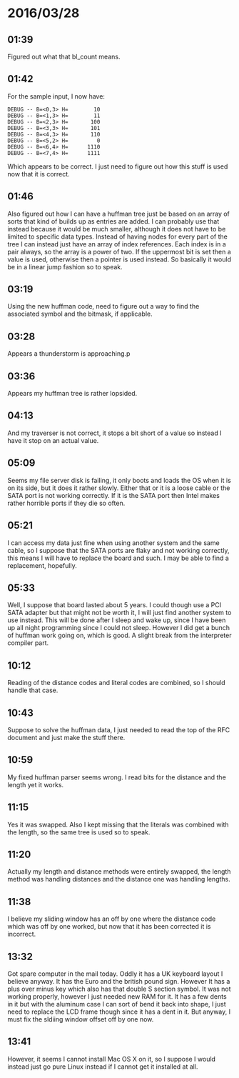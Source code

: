 # 2016/03/28

## 01:39

Figured out what that bl_count means.

## 01:42

For the sample input, I now have:

	DEBUG -- B=<0,3> H=        10
	DEBUG -- B=<1,3> H=        11
	DEBUG -- B=<2,3> H=       100
	DEBUG -- B=<3,3> H=       101
	DEBUG -- B=<4,3> H=       110
	DEBUG -- B=<5,2> H=         0
	DEBUG -- B=<6,4> H=      1110
	DEBUG -- B=<7,4> H=      1111

Which appears to be correct. I just need to figure out how this stuff is used
now that it is correct.

## 01:46

Also figured out how I can have a huffman tree just be based on an array of
sorts that kind of builds up as entries are added. I can probably use that
instead because it would be much smaller, although it does not have to be
limited to specific data types. Instead of having nodes for every part of the
tree I can instead just have an array of index references. Each index is in a
pair always, so the array is a power of two. If the uppermost bit is set then
a value is used, otherwise then a pointer is used instead. So basically it
would be in a linear jump fashion so to speak.

## 03:19

Using the new huffman code, need to figure out a way to find the associated
symbol and the bitmask, if applicable.

## 03:28

Appears a thunderstorm is approaching.p

## 03:36

Appears my huffman tree is rather lopsided.

## 04:13

And my traverser is not correct, it stops a bit short of a value so instead I
have it stop on an actual value.

## 05:09

Seems my file server disk is failing, it only boots and loads the OS when it is
on its side, but it does it rather slowly. Either that or it is a loose cable
or the SATA port is not working correctly. If it is the SATA port then Intel
makes rather horrible ports if they die so often.

## 05:21

I can access my data just fine when using another system and the same cable,
so I suppose that the SATA ports are flaky and not working correctly, this
means I will have to replace the board and such. I may be able to find a
replacement, hopefully.

## 05:33

Well, I suppose that board lasted about 5 years. I could though use a PCI
SATA adapter but that might not be worth it, I will just find another system
to use instead. This will be done after I sleep and wake up, since I have been
up all night programming since I could not sleep. However I did get a bunch
of huffman work going on, which is good. A slight break from the interpreter
compiler part.

## 10:12

Reading of the distance codes and literal codes are combined, so I should
handle that case.

## 10:43

Suppose to solve the huffman data, I just needed to read the top of the RFC
document and just make the stuff there.

## 10:59

My fixed huffman parser seems wrong. I read bits for the distance and the
length yet it works.

## 11:15

Yes it was swapped. Also I kept missing that the literals was combined with
the length, so the same tree is used so to speak.

## 11:20

Actually my length and distance methods were entirely swapped, the length
method was handling distances and the distance one was handling lengths.

## 11:38

I believe my sliding window has an off by one where the distance code which
was off by one worked, but now that it has been corrected it is incorrect.

## 13:32

Got spare computer in the mail today. Oddly it has a UK keyboard layout I
believe anyway. It has the Euro and the british pound sign. However It has a
plus over minus key which also has that double S section symbol. It was not
working properly, however I just needed new RAM for it. It has a few dents in
it but with the aluminum case I can sort of bend it back into shape, I just
need to replace the LCD frame though since it has a dent in it. But anyway,
I must fix the sldiing window offset off by one now.

## 13:41

However, it seems I cannot install Mac OS X on it, so I suppose I would instead
just go pure Linux instead if I cannot get it installed at all.

